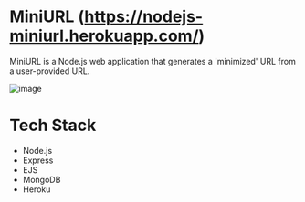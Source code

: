 # MiniURL (https://nodejs-miniurl.herokuapp.com/)

MiniURL is a Node.js web application that generates a 'minimized' URL from a user-provided URL.

![image](https://user-images.githubusercontent.com/65054550/189959027-dc0530c0-93c0-47bd-a291-22956e200445.png)

# Tech Stack
- Node.js
- Express
- EJS
- MongoDB
- Heroku
